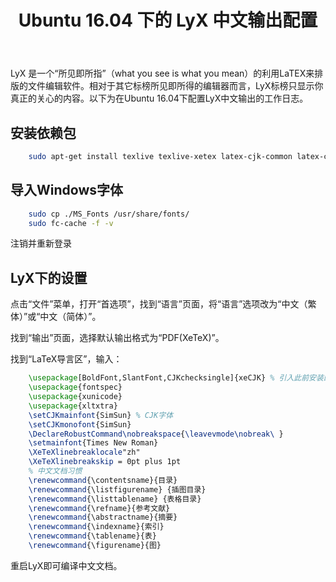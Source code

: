 ﻿---
layout: post
category: LyX
title: Ubuntu 16.04 下的 LyX 中文输出配置
tagline: by Yang
tags: 
  - LyX
  - Ubuntu
published: true
---

LyX 是一个“所见即所指”（what you see is what you mean）的利用LaTEX来排版的文件编辑软件。相对于其它标榜所见即所得的编辑器而言，LyX标榜只显示你真正的关心的内容。以下为在Ubuntu 16.04下配置LyX中文输出的工作日志。

<!--more-->

## 安装依赖包

```sh
	sudo apt-get install texlive texlive-xetex latex-cjk-common latex-cjk-chinese
```

## 导入Windows字体

```sh
	sudo cp ./MS_Fonts /usr/share/fonts/
	sudo fc-cache -f -v
```

注销并重新登录

## LyX下的设置

点击“文件”菜单，打开“首选项”，找到“语言”页面，将“语言”选项改为“中文（繁体）”或“中文（简体）”。

找到“输出”页面，选择默认输出格式为“PDF(XeTeX)”。

找到“LaTeX导言区”，输入：

```tex
	\usepackage[BoldFont,SlantFont,CJKchecksingle]{xeCJK} % 引入此前安装的xeCJK包
	\usepackage{fontspec}
	\usepackage{xunicode}
	\usepackage{xltxtra}
	\setCJKmainfont{SimSun} % CJK字体
	\setCJKmonofont{SimSun}
	\DeclareRobustCommand\nobreakspace{\leavevmode\nobreak\ }
	\setmainfont{Times New Roman}
	\XeTeXlinebreaklocale"zh"
	\XeTeXlinebreakskip = 0pt plus 1pt
	% 中文文档习惯
	\renewcommand{\contentsname}{目录}
	\renewcommand{\listfigurename} {插图目录}
	\renewcommand{\listtablename} {表格目录}
	\renewcommand{\refname}{参考文献}
	\renewcommand{\abstractname}{摘要}
	\renewcommand{\indexname}{索引}
	\renewcommand{\tablename}{表}
	\renewcommand{\figurename}{图}
```

重启LyX即可编译中文文档。
